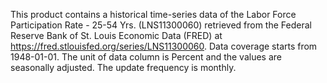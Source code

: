 This product contains a historical time-series data of the Labor Force Participation Rate - 25-54 Yrs. (LNS11300060) retrieved from the Federal Reserve Bank of St. Louis Economic Data (FRED) at https://fred.stlouisfed.org/series/LNS11300060. Data coverage starts from 1948-01-01. The unit of data column is Percent and the values are seasonally adjusted. The update frequency is monthly.
